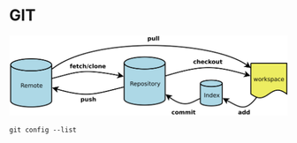 # GIT
![image](https://github.com/zhang637/tutorial/blob/master/img/bg2015120901.png)

```
git config --list
```